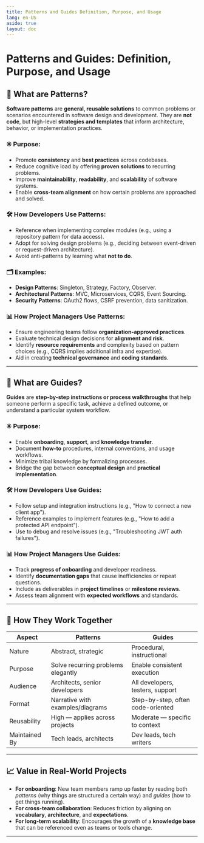 ```yaml
---
title: Patterns and Guides Definition, Purpose, and Usage
lang: en-US
aside: true
layout: doc
---
```


# Patterns and Guides: Definition, Purpose, and Usage

## 🔹 What are **Patterns**?

**Software patterns** are **general, reusable solutions** to common problems or scenarios encountered in software design and development. They are **not code**, but high-level **strategies and templates** that inform architecture, behavior, or implementation practices.

### ✳️ Purpose:

- Promote **consistency** and **best practices** across codebases.
- Reduce cognitive load by offering **proven solutions** to recurring problems.
- Improve **maintainability**, **readability**, and **scalability** of software systems.
- Enable **cross-team alignment** on how certain problems are approached and solved.

### 🛠️ How Developers Use Patterns:

- Reference when implementing complex modules (e.g., using a repository pattern for data access).
- Adopt for solving design problems (e.g., deciding between event-driven or request-driven architecture).
- Avoid anti-patterns by learning what **not to do**.

### 🗂️ Examples:

- **Design Patterns**: Singleton, Strategy, Factory, Observer.
- **Architectural Patterns**: MVC, Microservices, CQRS, Event Sourcing.
- **Security Patterns**: OAuth2 flows, CSRF prevention, data sanitization.

### 📊 How Project Managers Use Patterns:

- Ensure engineering teams follow **organization-approved practices**.
- Evaluate technical design decisions for **alignment and risk**.
- Identify **resource requirements** and complexity based on pattern choices (e.g., CQRS implies additional infra and expertise).
- Aid in creating **technical governance** and **coding standards**.

---

## 🔹 What are **Guides**?

**Guides** are **step-by-step instructions or process walkthroughs** that help someone perform a specific task, achieve a defined outcome, or understand a particular system workflow.

### ✳️ Purpose:

- Enable **onboarding**, **support**, and **knowledge transfer**.
- Document **how-to** procedures, internal conventions, and usage workflows.
- Minimize tribal knowledge by formalizing processes.
- Bridge the gap between **conceptual design** and **practical implementation**.

### 🛠️ How Developers Use Guides:

- Follow setup and integration instructions (e.g., "How to connect a new client app").
- Reference examples to implement features (e.g., "How to add a protected API endpoint").
- Use to debug and resolve issues (e.g., "Troubleshooting JWT auth failures").

### 📊 How Project Managers Use Guides:

- Track **progress of onboarding** and developer readiness.
- Identify **documentation gaps** that cause inefficiencies or repeat questions.
- Include as deliverables in **project timelines** or **milestone reviews**.
- Assess team alignment with **expected workflows** and standards.

---

## 🔄 How They Work Together

| Aspect        | Patterns                           | Guides                            |
| ------------- | ---------------------------------- | --------------------------------- |
| Nature        | Abstract, strategic                | Procedural, instructional         |
| Purpose       | Solve recurring problems elegantly | Enable consistent execution       |
| Audience      | Architects, senior developers      | All developers, testers, support  |
| Format        | Narrative with examples/diagrams   | Step-by-step, often code-oriented |
| Reusability   | High — applies across projects     | Moderate — specific to context    |
| Maintained By | Tech leads, architects             | Dev leads, tech writers           |

---

## 📈 Value in Real-World Projects

- **For onboarding**: New team members ramp up faster by reading both _patterns_ (why things are structured a certain way) and _guides_ (how to get things running).
- **For cross-team collaboration**: Reduces friction by aligning on **vocabulary**, **architecture**, and **expectations**.
- **For long-term scalability**: Encourages the growth of a **knowledge base** that can be referenced even as teams or tools change.

---
